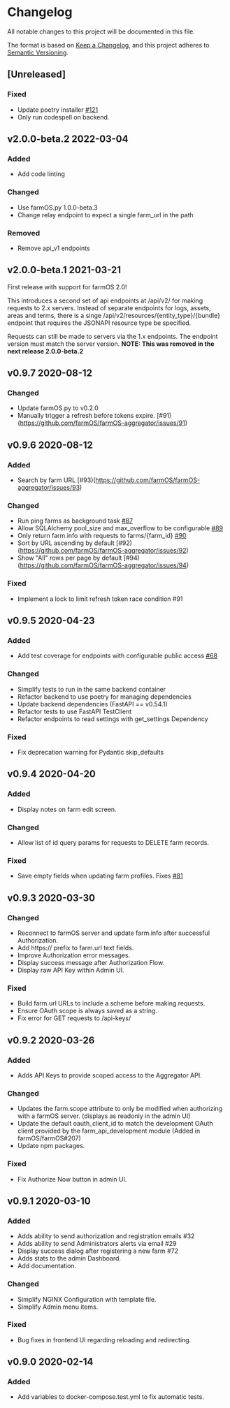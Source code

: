 # Changelog

All notable changes to this project will be documented in this file.

The format is based on [Keep a Changelog](https://keepachangelog.com/en/1.0.0/),
and this project adheres to [Semantic Versioning](https://semver.org/spec/v2.0.0.html).

## [Unreleased]

### Fixed
- Update poetry installer [#121](https://github.com/farmOS/farmOS-aggregator/issues/121)
- Only run codespell on backend.

## v2.0.0-beta.2 2022-03-04

### Added
- Add code linting

### Changed
- Use farmOS.py 1.0.0-beta.3
- Change relay endpoint to expect a single farm_url in the path

### Removed
- Remove api_v1 endpoints

## v2.0.0-beta.1 2021-03-21

First release with support for farmOS 2.0!

This introduces a second set of api endpoints at /api/v2/ for making requests to 2.x servers. Instead of separate endpoints for logs, assets, areas and terms, there is a singe /api/v2/resources/{entity_type}/{bundle} endpoint that requires the JSONAPI resource type be specified.

Requests can still be made to servers via the 1.x endpoints. The endpoint version must match the server version. **NOTE: This was removed in the next release 2.0.0-beta.2**

## v0.9.7 2020-08-12

### Changed
- Update farmOS.py to v0.2.0
- Manually trigger a refresh before tokens expire. [#91)(https://github.com/farmOS/farmOS-aggregator/issues/91)

## v0.9.6 2020-08-12

### Added
- Search by farm URL [#93)(https://github.com/farmOS/farmOS-aggregator/issues/93)

### Changed
- Run ping farms as background task [#87](https://github.com/farmOS/farmOS-aggregator/issues/87)
- Allow SQLAlchemy pool_size and max_overflow to be configurable [#89](https://github.com/farmOS/farmOS-aggregator/issues/89)
- Only return farm.info with requests to farms/{farm_id} [#90](https://github.com/farmOS/farmOS-aggregator/issues/90)
- Sort by URL ascending by default [#92)(https://github.com/farmOS/farmOS-aggregator/issues/92)
- Show "All" rows per page by default [#94)(https://github.com/farmOS/farmOS-aggregator/issues/94)

### Fixed
- Implement a lock to limit refresh token race condition #91

## v0.9.5 2020-04-23

### Added
- Add test coverage for endpoints with configurable public access [#68](https://github.com/farmOS/farmOS-aggregator/issues/68)

### Changed
- Simplify tests to run in the same backend container
- Refactor backend to use poetry for managing dependencies
- Update backend dependencies (FastAPI == v0.54.1)
- Refactor tests to use FastAPI TestClient
- Refactor endpoints to read settings with get_settings Dependency

### Fixed
- Fix deprecation warning for Pydantic skip_defaults

## v0.9.4 2020-04-20

### Added
- Display notes on farm edit screen.

### Changed
- Allow list of id query params for requests to DELETE farm records.

### Fixed
- Save empty fields when updating farm profiles. Fixes [#81](https://github.com/farmOS/farmOS-aggregator/issues/81)

## v0.9.3 2020-03-30

### Changed
- Reconnect to farmOS server and update farm.info after successful Authorization.
- Add https:// prefix to farm.url text fields.
- Improve Authorization error messages.
- Display success message after Authorization Flow.
- Display raw API Key within Admin UI.

### Fixed
- Build farm.url URLs to include a scheme before making requests.
- Ensure OAuth scope is always saved as a string.
- Fix error for GET requests to /api-keys/

## v0.9.2 2020-03-26

### Added
- Adds API Keys to provide scoped access to the Aggregator API.

### Changed
- Updates the farm.scope attribute to only be modified when authorizing with a farmOS server. (displays as readonly in the admin UI)
- Update the default oauth_client_id to match the development OAuth client provided by the farm_api_development module (Added in farmOS/farmOS#207)
- Update npm packages.

### Fixed
- Fix Authorize Now button in admin UI.

## v0.9.1 2020-03-10

### Added
- Adds ability to send authorization and registration emails #32
- Adds ability to send Administrators alerts via email #29
- Display success dialog after registering a new farm #72
- Adds stats to the admin Dashboard.
- Add documentation.

### Changed

- Simplify NGINX Configuration with template file.
- Simplify Admin menu items.

### Fixed
- Bug fixes in frontend UI regarding reloading and redirecting.

## v0.9.0 2020-02-14

### Added

- Add variables to docker-compose.test.yml to fix automatic tests.